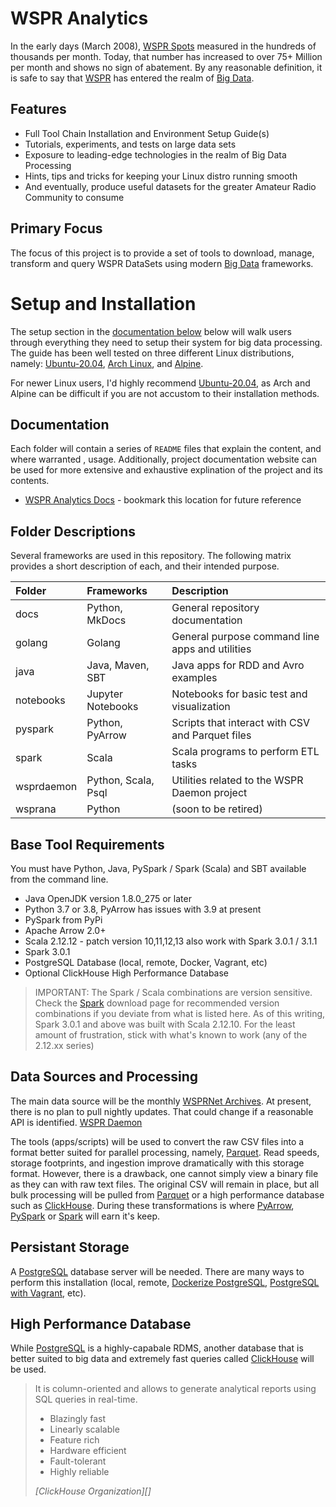 # WSPR Analytics

In the early days (March 2008), [WSPR Spots][] measured in the hundreds of thousands per month. Today,
that number has increased to over 75+ Million per month and shows no sign of abatement.
By any reasonable definition, it is safe to say that [WSPR][] has entered the realm of [Big Data][].

## Features

- Full Tool Chain Installation and Environment Setup Guide(s)
- Tutorials, experiments, and tests on large data sets
- Exposure to leading-edge technologies in the realm of Big Data Processing
- Hints, tips and tricks for keeping your Linux distro running smooth
- And eventually, produce useful datasets for the greater Amateur Radio Community to consume

## Primary Focus

The focus of this project is to provide a set of tools to download, manage, transform and query
WSPR DataSets using modern [Big Data][] frameworks.

# Setup and Installation

The setup section in the [documentation below](#documentation) below will walk users through everything
they need to setup their system for big data processing. The guide has been well tested on three
different Linux distributions, namely: [Ubuntu-20.04][], [Arch Linux][], and [Alpine][].

For newer Linux users, I'd highly recommend [Ubuntu-20.04][], as Arch and Alpine can be difficult
if you are not accustom to their installation methods.

## Documentation

Each folder will contain a series of `README` files that explain the content, and where warranted ,
usage. Additionally, project documentation website can be used for more extensive and exhaustive 
explination of the project and its contents.

* [WSPR Analytics Docs][] - bookmark this location for future reference

## Folder Descriptions

Several frameworks are used in this repository. The following matrix provides a short description
of each, and their intended purpose.

Folder       | Frameworks          | Description
|:---        |:---                 |:---
|docs        | Python, MkDocs      | General repository documentation
|golang      | Golang              | General purpose command line apps and utilities
|java        | Java, Maven, SBT    | Java apps for RDD and Avro examples
|notebooks   | Jupyter Notebooks   | Notebooks for basic test and visualization
|pyspark     | Python, PyArrow     | Scripts that interact with CSV and Parquet files
|spark       | Scala               | Scala programs to perform ETL tasks
|wsprdaemon  | Python, Scala, Psql | Utilities related to the WSPR Daemon project
|wsprana     | Python              | (soon to be retired)

## Base Tool Requirements

You must have Python, Java, PySpark / Spark (Scala) and SBT available from the command line.

- Java OpenJDK version 1.8.0_275 or later
- Python 3.7 or 3.8, PyArrow has issues with 3.9 at present
- PySpark from PyPi
- Apache Arrow 2.0+
- Scala 2.12.12 - patch version 10,11,12,13 also work with Spark 3.0.1 / 3.1.1
- Spark 3.0.1
- PostgreSQL Database (local, remote, Docker, Vagrant, etc)
- Optional ClickHouse High Performance Database

>IMPORTANT: The Spark / Scala combinations are version sensitive. Check the [Spark][]
download page for recommended version combinations if you deviate from what is listed here.
As of this writing, Spark 3.0.1 and above was built with Scala 2.12.10. For the least
amount of frustration, stick with what's known to work (any of the 2.12.xx series)

## Data Sources and Processing

The main data source will be the monthly [WSPRNet Archives][]. At present, there is no plan to pull
nightly updates. That could change if a reasonable API is identified. [WSPR Daemon][]

The tools (apps/scripts) will be used to convert the raw CSV files into a format better suited for parallel processing,
namely, [Parquet][]. Read speeds, storage footprints, and ingestion improve dramatically with this storage format.
However, there is a drawback, one cannot simply view a binary file as they can with raw text files. The
original CSV will remain in place, but all bulk processing will be pulled from [Parquet][] or a high performance database
such as [ClickHouse][]. During these transformations is where [PyArrow][], [PySpark][] or [Spark][] will earn it's keep.

## Persistant Storage

A [PostgreSQL][] database server will be needed. There are many ways to perform this installation (local, remote,
[Dockerize PostgreSQL][], [PostgreSQL with Vagrant][], etc).

## High Performance Database

While [PostgreSQL][] is a highly-capabale RDMS, another database that is better suited to big data and extremely
fast queries called [ClickHouse][] will be used.

>It is column-oriented and allows to generate analytical reports using SQL queries in real-time.
> - Blazingly fast
> - Linearly scalable
> - Feature rich
> - Hardware efficient
> - Fault-tolerant
> - Highly reliable
>
> <cite>[ClickHouse Organization][]</cite>
>

[Arch Linux]: https://archlinux.org/
[Alpine]: https://www.alpinelinux.org/
[ClickHouse]: https://clickhouse.tech/
[ClickHouse Orginization]: https://clickhouse.tech/
[WSPR Spots]: http://www.wsprnet.org/drupal/wsprnet/activity
[WSPRnet]: http://www.wsprnet.org
[WSPR]: https://www.physics.princeton.edu/pulsar/k1jt/wspr.html
[Big Data]: https://www.oracle.com/big-data/what-is-big-data.html
[Amazon AWS EBR]: https://aws.amazon.com/emr/?whats-new-cards.sort-by=item.additionalFields.postDateTime&whats-new-cards.sort-order=desc
[Microsoft Cloud Analytics]: https://azure.microsoft.com/en-us/solutions/big-data/#products
[Google Smart Analytics]: https://cloud.google.com/solutions/smart-analytics/
[Apache Spark]: https://spark.apache.org/PySpark
[Spark]: https://spark.apache.org/downloads.html
[PySpark]: https://databricks.com/glossary/pyspark
[Anaconda Python]: https://www.anaconda.com/
[Scala]: https://docs.scala-lang.org
[Open Source Tools]: https://apache.org/index.html#projects-list
[AWS]: https://aws.amazon.com/
[Azure]: https://azure.microsoft.com/en-us/
[GCP]: https://cloud.google.com/
[Apache Hadoop]: http://hadoop.apache.org/
[Jupyter Notebooks]: https://jupyter.org/
[IntelliJ IDEA]: https://www.jetbrains.com/idea/
[Dockerize PostgreSQL]: https://docs.docker.com/engine/examples/postgresql_service/
[PostgreSQL]: https://www.postgresql.org/
[PostgreSQL with Vagrant]: https://wiki.postgresql.org/wiki/PostgreSQL_For_Development_With_Vagrant
[Parquet]: https://parquet.apache.org/
[Flask-Pandas-App]: https://github.com/the-akira/Flask-Pandas-App
[Full Stack Flask]: https://www.fullstackpython.com
[WSPRNet Archives]: http://www.wsprnet.org/drupal/downloads
[Anaconda Python]: https://www.anaconda.com/
[sdkman]: https://sdkman.io/
[PyArrow]: https://towardsdatascience.com/distributed-processing-with-pyarrow-powered-new-pandas-udfs-in-pyspark-3-0-8f1fe4c15208
[Apache Foundation Project List]: https://apache.org/index.html#projects-list
[WSPR Analytics Docs]: https://ki7mt.github.io/wspr-analytics/
[Ubuntu-20.04]: http://www.releases.ubuntu.com/20.04/
[WSPR Daemon]: http://wsprdaemon.org/